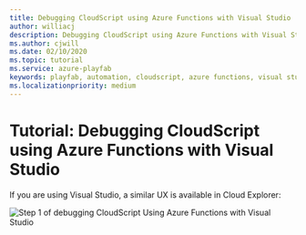 ```yaml
---
title: Debugging CloudScript using Azure Functions with Visual Studio
author: williacj
description: Debugging CloudScript using Azure Functions with Visual Studio
ms.author: cjwill
ms.date: 02/10/2020
ms.topic: tutorial
ms.service: azure-playfab
keywords: playfab, automation, cloudscript, azure functions, visual studio, visual studio 2019, debugging
ms.localizationpriority: medium
---
```

# Tutorial: Debugging CloudScript using Azure Functions with Visual Studio 

If you are using Visual Studio, a similar UX is available in Cloud Explorer:

![Step 1 of debugging CloudScript Using Azure Functions with Visual Studio](media/CloudScript-AF-VS-Debug-01.jpg)
